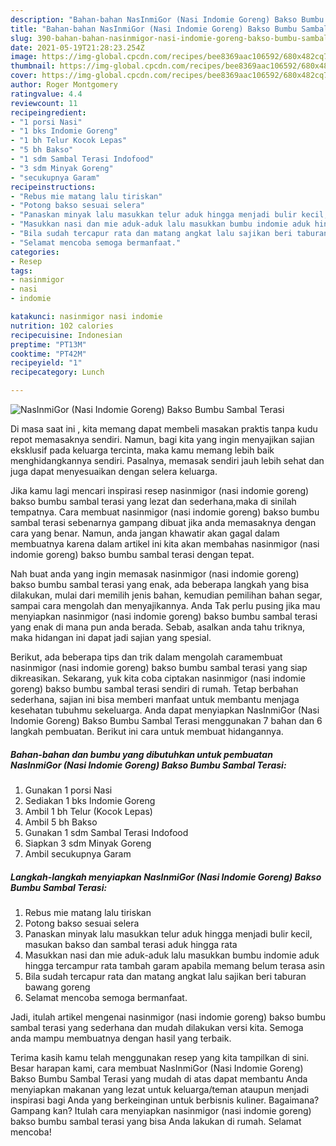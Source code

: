 ```yaml
---
description: "Bahan-bahan NasInmiGor (Nasi Indomie Goreng) Bakso Bumbu Sambal Terasi yang lezat dan Mudah Dibuat"
title: "Bahan-bahan NasInmiGor (Nasi Indomie Goreng) Bakso Bumbu Sambal Terasi yang lezat dan Mudah Dibuat"
slug: 390-bahan-bahan-nasinmigor-nasi-indomie-goreng-bakso-bumbu-sambal-terasi-yang-lezat-dan-mudah-dibuat
date: 2021-05-19T21:28:23.254Z
image: https://img-global.cpcdn.com/recipes/bee8369aac106592/680x482cq70/nasinmigor-nasi-indomie-goreng-bakso-bumbu-sambal-terasi-foto-resep-utama.jpg
thumbnail: https://img-global.cpcdn.com/recipes/bee8369aac106592/680x482cq70/nasinmigor-nasi-indomie-goreng-bakso-bumbu-sambal-terasi-foto-resep-utama.jpg
cover: https://img-global.cpcdn.com/recipes/bee8369aac106592/680x482cq70/nasinmigor-nasi-indomie-goreng-bakso-bumbu-sambal-terasi-foto-resep-utama.jpg
author: Roger Montgomery
ratingvalue: 4.4
reviewcount: 11
recipeingredient:
- "1 porsi Nasi"
- "1 bks Indomie Goreng"
- "1 bh Telur Kocok Lepas"
- "5 bh Bakso"
- "1 sdm Sambal Terasi Indofood"
- "3 sdm Minyak Goreng"
- "secukupnya Garam"
recipeinstructions:
- "Rebus mie matang lalu tiriskan"
- "Potong bakso sesuai selera"
- "Panaskan minyak lalu masukkan telur aduk hingga menjadi bulir kecil, masukan bakso dan sambal terasi aduk hingga rata"
- "Masukkan nasi dan mie aduk-aduk lalu masukkan bumbu indomie aduk hingga tercampur rata tambah garam apabila memang belum terasa asin"
- "Bila sudah tercapur rata dan matang angkat lalu sajikan beri taburan bawang goreng"
- "Selamat mencoba semoga bermanfaat."
categories:
- Resep
tags:
- nasinmigor
- nasi
- indomie

katakunci: nasinmigor nasi indomie 
nutrition: 102 calories
recipecuisine: Indonesian
preptime: "PT13M"
cooktime: "PT42M"
recipeyield: "1"
recipecategory: Lunch

---
```



![NasInmiGor (Nasi Indomie Goreng) Bakso Bumbu Sambal Terasi](https://img-global.cpcdn.com/recipes/bee8369aac106592/680x482cq70/nasinmigor-nasi-indomie-goreng-bakso-bumbu-sambal-terasi-foto-resep-utama.jpg)

Di masa  saat ini , kita memang dapat membeli masakan praktis tanpa kudu repot memasaknya sendiri. Namun, bagi kita yang ingin menyajikan sajian eksklusif pada keluarga tercinta, maka kamu memang lebih baik menghidangkannya sendiri. Pasalnya, memasak sendiri jauh lebih sehat dan juga dapat menyesuaikan dengan selera keluarga.

Jika kamu lagi mencari inspirasi resep nasinmigor (nasi indomie goreng) bakso bumbu sambal terasi yang lezat dan sederhana,maka di sinilah tempatnya. Cara membuat nasinmigor (nasi indomie goreng) bakso bumbu sambal terasi  sebenarnya gampang dibuat jika anda memasaknya dengan cara yang benar. Namun, anda jangan khawatir akan gagal dalam membuatnya 
karena dalam artikel ini kita akan membahas nasinmigor (nasi indomie goreng) bakso bumbu sambal terasi dengan tepat.  



Nah buat anda yang ingin memasak nasinmigor (nasi indomie goreng) bakso bumbu sambal terasi yang enak, ada beberapa langkah yang bisa dilakukan, mulai dari memilih jenis bahan, kemudian pemilihan bahan segar, sampai cara mengolah dan menyajikannya. Anda Tak perlu pusing jika mau menyiapkan nasinmigor (nasi indomie goreng) bakso bumbu sambal terasi yang enak di mana pun anda berada. Sebab, asalkan anda  tahu triknya, maka hidangan ini dapat jadi sajian yang spesial.

Berikut, ada beberapa tips dan trik dalam mengolah caramembuat nasinmigor (nasi indomie goreng) bakso bumbu sambal terasi yang siap dikreasikan. Sekarang, yuk kita coba ciptakan nasinmigor (nasi indomie goreng) bakso bumbu sambal terasi sendiri di rumah. Tetap berbahan sederhana, sajian ini bisa memberi manfaat untuk membantu menjaga kesehatan tubuhmu sekeluarga. Anda dapat menyiapkan NasInmiGor (Nasi Indomie Goreng) Bakso Bumbu Sambal Terasi menggunakan 7 bahan dan 6 langkah pembuatan. Berikut ini cara untuk membuat hidangannya.

<!--inarticleads1-->

##### Bahan-bahan dan bumbu yang dibutuhkan untuk pembuatan NasInmiGor (Nasi Indomie Goreng) Bakso Bumbu Sambal Terasi:

1. Gunakan 1 porsi Nasi
1. Sediakan 1 bks Indomie Goreng
1. Ambil 1 bh Telur (Kocok Lepas)
1. Ambil 5 bh Bakso
1. Gunakan 1 sdm Sambal Terasi Indofood
1. Siapkan 3 sdm Minyak Goreng
1. Ambil secukupnya Garam




<!--inarticleads2-->

##### Langkah-langkah menyiapkan NasInmiGor (Nasi Indomie Goreng) Bakso Bumbu Sambal Terasi:

1. Rebus mie matang lalu tiriskan
1. Potong bakso sesuai selera
1. Panaskan minyak lalu masukkan telur aduk hingga menjadi bulir kecil, masukan bakso dan sambal terasi aduk hingga rata
1. Masukkan nasi dan mie aduk-aduk lalu masukkan bumbu indomie aduk hingga tercampur rata tambah garam apabila memang belum terasa asin
1. Bila sudah tercapur rata dan matang angkat lalu sajikan beri taburan bawang goreng
1. Selamat mencoba semoga bermanfaat.




Jadi, itulah artikel mengenai  nasinmigor (nasi indomie goreng) bakso bumbu sambal terasi  yang sederhana dan mudah dilakukan versi kita. Semoga anda mampu membuatnya dengan hasil yang terbaik. 

Terima kasih kamu telah menggunakan resep yang kita tampilkan di sini. Besar harapan kami, cara membuat  NasInmiGor (Nasi Indomie Goreng) Bakso Bumbu Sambal Terasi yang mudah di atas dapat membantu Anda menyiapkan makanan yang lezat untuk keluarga/teman ataupun menjadi inspirasi bagi Anda yang berkeinginan untuk berbisnis kuliner. Bagaimana? Gampang kan? Itulah cara menyiapkan nasinmigor (nasi indomie goreng) bakso bumbu sambal terasi yang bisa Anda lakukan di rumah. Selamat mencoba!

